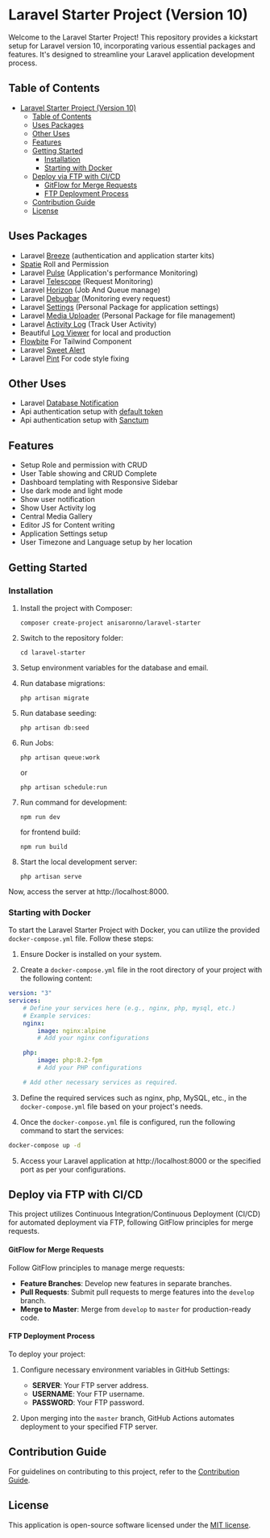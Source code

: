 # Laravel Starter Project (Version 10)

Welcome to the Laravel Starter Project! This repository provides a kickstart setup for Laravel version 10, incorporating various essential packages and features. It's designed to streamline your Laravel application development process.

## Table of Contents

-   [Laravel Starter Project (Version 10)](#laravel-starter-project-version-10)
    -   [Table of Contents](#table-of-contents)
    -   [Uses Packages](#uses-packages)
    -   [Other Uses](#other-uses)
    -   [Features](#features)
    -   [Getting Started](#getting-started)
        -   [Installation](#installation)
        -   [Starting with Docker](#starting-with-docker)
    -   [Deploy via FTP with CI/CD](#deploy-via-ftp-with-cicd)
        -   [GitFlow for Merge Requests](#gitflow-for-merge-requests)
        -   [FTP Deployment Process](#ftp-deployment-process)
    -   [Contribution Guide](#contribution-guide)
    -   [License](#license)

## Uses Packages

-   Laravel [Breeze](https://laravel.com/docs/10.x/starter-kits#laravel-breeze) (authentication and application starter kits)
-   [Spatie](https://github.com/spatie/laravel-permission) Roll and Permission
-   Laravel [Pulse](https://laravel.com/docs/10.x/pulse) (Application's performance Monitoring)
-   Laravel [Telescope](https://laravel.com/docs/10.x/telescope) (Request Monitoring)
-   Laravel [Horizon](https://laravel.com/docs/10.x/horizon) (Job And Queue manage)
-   Laravel [Debugbar](https://github.com/barryvdh/laravel-debugbar) (Monitoring every request)
-   Laravel [Settings](https://github.com/anisAronno/laravel-settings) (Personal Package for application settings)
-   Laravel [Media Uploader](https://github.com/anisAronno/Laravel-Media-Helper) (Personal Package for file management)
-   Laravel [Activity Log](https://github.com/spatie/laravel-activitylog) (Track User Activity)
-   Beautiful [Log Viewer](https://github.com/opcodesio/log-viewer) for local and production
-   [Flowbite](https://flowbite.com/) For Tailwind Component
-   Laravel [Sweet Alert](https://github.com/realrashid/sweet-alert)
-   Laravel [Pint](https://laravel.com/docs/10.x/pint) For code style fixing

## Other Uses

-   Laravel [Database Notification](https://laravel.com/docs/10.x/notifications#database-notifications)
-   Api authentication setup with [default token](https://laravel.com/docs/5.8/api-authentication)
-   Api authentication setup with [Sanctum](https://laravel.com/docs/10.x/sanctum)

## Features

-   Setup Role and permission with CRUD
-   User Table showing and CRUD Complete
-   Dashboard templating with Responsive Sidebar
-   Use dark mode and light mode
-   Show user notification
-   Show User Activity log
-   Central Media Gallery
-   Editor JS for Content writing
-   Application Settings setup
-   User Timezone and Language setup by her location

## Getting Started

### Installation

1. Install the project with Composer:

    ```
    composer create-project anisaronno/laravel-starter
    ```

2. Switch to the repository folder:

    ```
    cd laravel-starter
    ```

3. Setup environment variables for the database and email.

4. Run database migrations:

    ```
    php artisan migrate
    ```

5. Run database seeding:

    ```
    php artisan db:seed
    ```

6. Run Jobs:

    ```
    php artisan queue:work
    ```

    or

    ```
    php artisan schedule:run
    ```

7. Run command for development:

    ```
    npm run dev
    ```

    for frontend build:

    ```
    npm run build
    ```

8. Start the local development server:

    ```
    php artisan serve
    ```

Now, access the server at http://localhost:8000.

### Starting with Docker

To start the Laravel Starter Project with Docker, you can utilize the provided `docker-compose.yml` file. Follow these steps:

1. Ensure Docker is installed on your system.

2. Create a `docker-compose.yml` file in the root directory of your project with the following content:

```yaml
version: "3"
services:
    # Define your services here (e.g., nginx, php, mysql, etc.)
    # Example services:
    nginx:
        image: nginx:alpine
        # Add your nginx configurations

    php:
        image: php:8.2-fpm
        # Add your PHP configurations

    # Add other necessary services as required.
```

3. Define the required services such as nginx, php, MySQL, etc., in the `docker-compose.yml` file based on your project's needs.

4. Once the `docker-compose.yml` file is configured, run the following command to start the services:

```bash
docker-compose up -d
```

5. Access your Laravel application at http://localhost:8000 or the specified port as per your configurations.

## Deploy via FTP with CI/CD

This project utilizes Continuous Integration/Continuous Deployment (CI/CD) for automated deployment via FTP, following GitFlow principles for merge requests.

#### GitFlow for Merge Requests

Follow GitFlow principles to manage merge requests:

-   **Feature Branches**: Develop new features in separate branches.
-   **Pull Requests**: Submit pull requests to merge features into the `develop` branch.
-   **Merge to Master**: Merge from `develop` to `master` for production-ready code.

#### FTP Deployment Process

To deploy your project:

1. Configure necessary environment variables in GitHub Settings:

    - **SERVER**: Your FTP server address.
    - **USERNAME**: Your FTP username.
    - **PASSWORD**: Your FTP password.

2. Upon merging into the `master` branch, GitHub Actions automates deployment to your specified FTP server.

## Contribution Guide

For guidelines on contributing to this project, refer to the [Contribution Guide](https://github.com/anisaronno/laravel-starter/blob/develop/CONTRIBUTING.md).

## License

This application is open-source software licensed under the [MIT license](https://opensource.org/licenses/MIT).
